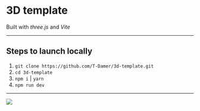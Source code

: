 # 3D template

Built with _three.js_ and _Vite_

---

## Steps to launch locally

1. `git clone https://github.com/T-Damer/3d-template.git`
2. `cd 3d-template`
3. `npm i` | `yarn`
4. `npm run dev`

---

<a href="https://www.buymeacoffee.com/tdamer"><img src="https://img.buymeacoffee.com/button-api/?text=Support me with a coffee&emoji=☕️&slug=tdamer&button_colour=ffcc33&font_colour=000&font_family=Lato&outline_colour=000&coffee_colour=000"></a>
